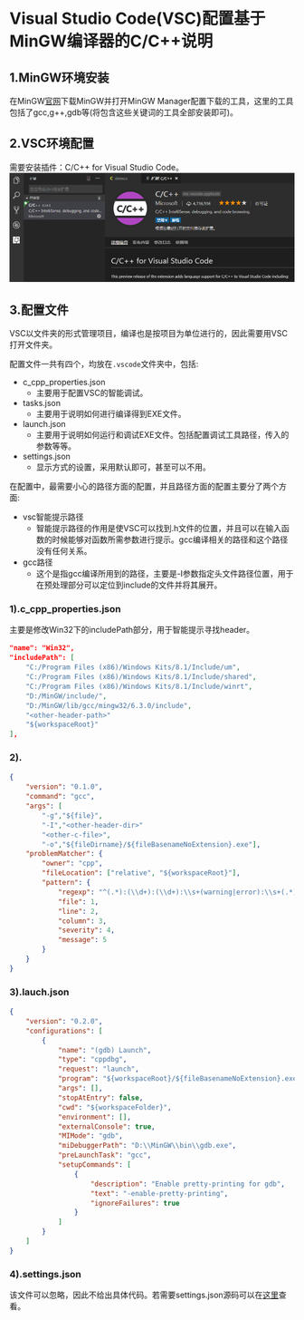 # Visual Studio Code(VSC)配置基于MinGW编译器的C/C++说明

## 1.MinGW环境安装
在MinGW[官网](http://www.mingw.org/)下载MinGW并打开MinGW Manager配置下载的工具，这里的工具包括了gcc,g++,gdb等(将包含这些关键词的工具全部安装即可)。

## 2.VSC环境配置
需要安装插件：C/C++ for Visual Studio Code。
![](resource/c_for_vsc.png)

## 3.配置文件
VSC以文件夹的形式管理项目，编译也是按项目为单位进行的，因此需要用VSC打开文件夹。

配置文件一共有四个，均放在`.vscode`文件夹中，包括:
* c_cpp_properties.json
	* 主要用于配置VSC的智能调试。
* tasks.json
	* 主要用于说明如何进行编译得到EXE文件。
* launch.json
	* 主要用于说明如何运行和调试EXE文件。包括配置调试工具路径，传入的参数等等。
* settings.json
	* 显示方式的设置，采用默认即可，甚至可以不用。

在配置中，最需要小心的路径方面的配置，并且路径方面的配置主要分了两个方面:
* vsc智能提示路径
	* 智能提示路径的作用是使VSC可以找到.h文件的位置，并且可以在输入函数的时候能够对函数所需参数进行提示。gcc编译相关的路径和这个路径没有任何关系。
* gcc路径
	* 这个是指gcc编译所用到的路径，主要是-I参数指定头文件路径位置，用于在预处理部分可以定位到include的文件并将其展开。

### 1).c_cpp_properties.json
主要是修改Win32下的includePath部分，用于智能提示寻找header。
```json
"name": "Win32",
"includePath": [
	"C:/Program Files (x86)/Windows Kits/8.1/Include/um",
	"C:/Program Files (x86)/Windows Kits/8.1/Include/shared",
	"C:/Program Files (x86)/Windows Kits/8.1/Include/winrt",
	"D:/MinGW/include/",
	"D:/MinGW/lib/gcc/mingw32/6.3.0/include",
	"<other-header-path>"
	"${workspaceRoot}"
],
```

### 2).
```json
{
    "version": "0.1.0",
    "command": "gcc",
    "args": [
        "-g","${file}",
        "-I","<other-header-dir>"
        "<other-c-file>",
        "-o","${fileDirname}/${fileBasenameNoExtension}.exe"],
    "problemMatcher": {
        "owner": "cpp",
        "fileLocation": ["relative", "${workspaceRoot}"],
        "pattern": {
            "regexp": "^(.*):(\\d+):(\\d+):\\s+(warning|error):\\s+(.*)$",
            "file": 1,
            "line": 2,
            "column": 3,
            "severity": 4,
            "message": 5
        }
    }
}
```

### 3).lauch.json
```json
{
    "version": "0.2.0",
    "configurations": [
        {
            "name": "(gdb) Launch",
            "type": "cppdbg",
            "request": "launch",
            "program": "${workspaceRoot}/${fileBasenameNoExtension}.exe",
            "args": [],
            "stopAtEntry": false,
            "cwd": "${workspaceFolder}",
            "environment": [],
            "externalConsole": true,
            "MIMode": "gdb",
            "miDebuggerPath": "D:\\MinGW\\bin\\gdb.exe",
            "preLaunchTask": "gcc",
            "setupCommands": [
                {
                    "description": "Enable pretty-printing for gdb",
                    "text": "-enable-pretty-printing",
                    "ignoreFailures": true
                }
            ]
        }
    ]
}
```

### 4).settings.json
该文件可以忽略，因此不给出具体代码。若需要settings.json源码可以在[这里](gccdemo/.vscode/settings.json)查看。